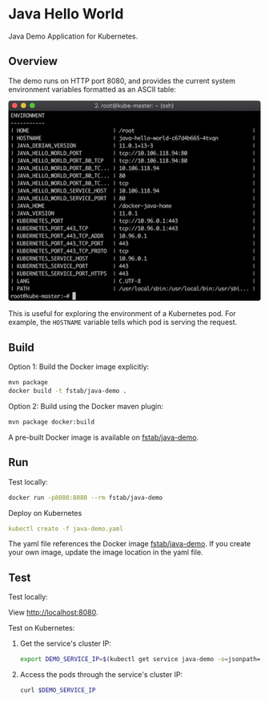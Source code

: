 Java Hello World
================

Java Demo Application for Kubernetes.

Overview
--------

The demo runs on HTTP port 8080, and provides the current system environment variables formatted as an ASCII table:

![Screen Shot](screenshot.png)

This is useful for exploring the environment of a Kubernetes pod. For example, the `HOSTNAME` variable tells which pod is serving the request.

Build
-----

Option 1: Build the Docker image explicitly:

```sh
mvn package
docker build -t fstab/java-demo .
```

Option 2: Build using the Docker maven plugin:

```sh
mvn package docker:build
```

A pre-built Docker image is available on [fstab/java-demo](https://hub.docker.com/r/fstab/java-demo/).

Run
---

Test locally:

```sh
docker run -p8080:8080 --rm fstab/java-demo
```

Deploy on Kubernetes

```yaml
kubectl create -f java-demo.yaml
```

The yaml file references the Docker image [fstab/java-demo](https://hub.docker.com/r/fstab/java-demo/). If you create your own image, update the image location in the yaml file.

Test
----

Test locally:

View [http://localhost:8080](http://localhost:8080).

Test on Kubernetes:

1.  Get the service's cluster IP:
    ```bash
    export DEMO_SERVICE_IP=$(kubectl get service java-demo -o=jsonpath='{.spec.clusterIP}')
    ```
2.  Access the pods through the service's cluster IP:
    ```bash
    curl $DEMO_SERVICE_IP
    ```
